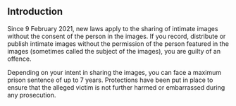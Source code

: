 ##  Introduction

Since 9 February 2021, new laws apply to the sharing of intimate images
without the consent of the person in the images. If you record, distribute or
publish intimate images without the permission of the person featured in the
images (sometimes called the subject of the images), you are guilty of an
offence.

Depending on your intent in sharing the images, you can face a maximum prison
sentence of up to 7 years. Protections have been put in place to ensure that
the alleged victim is not further harmed or embarrassed during any
prosecution.
